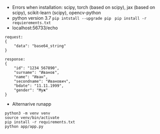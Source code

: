 - Errors when installation: scipy, torch (based on scipy), jax (based on scipy), scikit-learn (scipy), opencv-python
- python version 3.7
``` pip intstall --upgrade pip ```
``` pip install -r requierements.txt```
- localhost:56733/echo
```commandline
request:
{
    "data": "base64_string"
}

response:
{
    "id": "1234 567890",
    "surname": "Иванов",
    "name": "Иван",
    "secondname": "Иванович",
    "bdate": "11.11.1999",
    "gender": "Муж" 
}
```

- Alternarive runapp
```
python3 -m venv venv
source venv/bin/activate
pip install -r requirements.txt
python app/app.py
```
